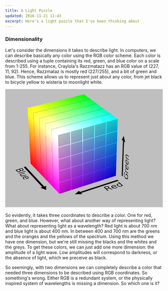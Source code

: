 ```yaml
---
title: A Light Puzzle
updated: 2016-11-21 11:43
excerpt: Here's a light puzzle that I've been thinking about
---
```


### Dimensionality

Let's consider the dimensions it takes to describe light. In computers, we can describe basically any color using the RGB color scheme. Each color is described using a tuple containing its red, green, and blue color on a scale from 1-255. For instance, Craylola's Razzmatazz has an RGB value of (227, 11, 92). Hence, Razzmataz is mostly red (227/255), and a bit of green and blue. This scheme allows us to represent just about any color, from jet black to bicycle yellow to wisteria to moonlight white.

<center>
	<img src="/assets/tricking/rgb.png">
</center>

So evidently, it takes three coordinates to describe a color. One for red, green, and blue. However, what about another way of representing light? What about representing light as a wavelength? Red light is about 700 nm and blue light is about 400 nm. In between 400 and 700 nm are the greens and the oranges and the yellows of the spectrum. Using this method we have one dimension, but we're still missing the blacks and the whites and the greys. To get these colors, we can just add one more dimension: the amplitude of a light wave. Low amplitudes will correspond to darkness, or the absence of light, which we preceive as black.

So seemingly, with two dimensions we can completely describe a color that needed three dimensions to be described using RGB coordinates. So something's wrong. Either RGB is a redundant system, or the physically inspired system of wavelengths is missing a dimension. So which one is it?
